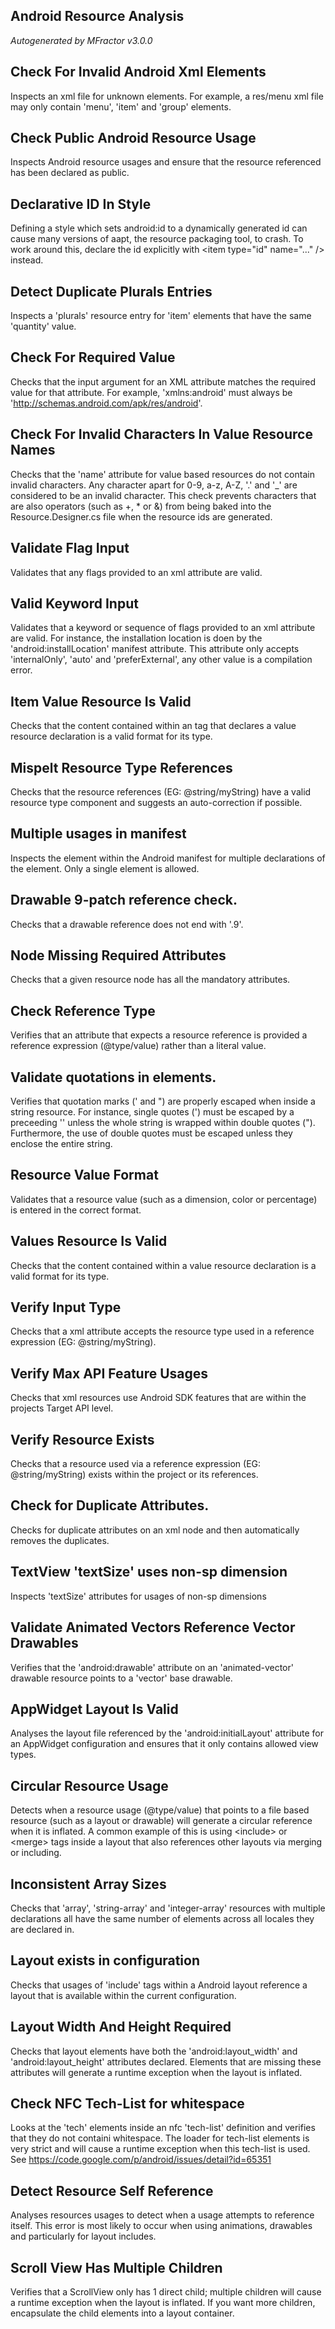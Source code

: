 ## Android Resource Analysis
*Autogenerated by MFractor v3.0.0*
## Check For Invalid Android Xml Elements

Inspects an xml file for unknown elements. For example, a res/menu xml file may only contain 'menu', 'item' and 'group' elements.

## Check Public Android Resource Usage

Inspects Android resource usages and ensure that the resource referenced has been declared as public.

## Declarative ID In Style

Defining a style which sets android:id to a dynamically generated id can cause many versions of aapt, the resource packaging tool, to crash. To work around this, declare the id explicitly with &lt;item type="id" name="..." /&gt; instead.

## Detect Duplicate Plurals Entries

Inspects a 'plurals' resource entry for 'item' elements that have the same 'quantity' value.

## Check For Required Value

Checks that the input argument for an XML attribute matches the required value for that attribute. For example, 'xmlns:android' must always be 'http://schemas.android.com/apk/res/android'.

## Check For Invalid Characters In Value Resource Names

Checks that the 'name' attribute for value based resources do not contain invalid characters. Any character apart for 0-9, a-z, A-Z, '.' and '_' are considered to be an invalid character. This check prevents characters that are also operators (such as +, * or &) from being baked into the Resource.Designer.cs file when the resource ids are generated.

## Validate Flag Input

Validates that any flags provided to an xml attribute are valid.

## Valid Keyword Input

Validates that a keyword or sequence of flags provided to an xml attribute are valid. For instance, the installation location is doen by the 'android:installLocation' manifest attribute. This attribute only accepts 'internalOnly', 'auto' and 'preferExternal', any other value is a compilation error.

## Item Value Resource Is Valid

Checks that the content contained within an <item> tag that declares a value resource declaration is a valid format for its type.

## Mispelt Resource Type References

Checks that the resource references (EG: @string/myString) have a valid resource type component and suggests an auto-correction if possible.

## Multiple <uses-sdk> usages in manifest

Inspects the <application> element within the Android manifest for multiple declarations of the <uses-sdk> element. Only a single <uses-sdk> element is allowed.

## Drawable 9-patch reference check.

Checks that a drawable reference does not end with '.9'.

## Node Missing Required Attributes

Checks that a given resource node has all the mandatory attributes.

## Check Reference Type

Verifies that an attribute that expects a resource reference is provided a reference expression (@type/value) rather than a literal value.

## Validate quotations in <string> elements.

Verifies that quotation marks (' and ") are properly escaped when inside a string resource. For instance, single quotes (') must be escaped by a preceeding '\' unless the whole string is wrapped within double quotes ("). Furthermore, the use of double quotes must be escaped unless they enclose the entire string.

## Resource Value Format

Validates that a resource value (such as a dimension, color or percentage) is entered in the correct format.

## Values Resource Is Valid

Checks that the content contained within a value resource declaration is a valid format for its type.

## Verify Input Type

Checks that a xml attribute accepts the resource type used in a reference expression (EG: @string/myString).

## Verify Max API Feature Usages

Checks that xml resources use Android SDK features that are within the projects Target API level.

## Verify Resource Exists

Checks that a resource used via a reference expression (EG: @string/myString) exists within the project or its references.

## Check for Duplicate Attributes.

Checks for duplicate attributes on an xml node and then automatically removes the duplicates.

## TextView 'textSize' uses non-sp dimension

Inspects 'textSize' attributes for usages of non-sp dimensions

## Validate Animated Vectors Reference Vector Drawables

Verifies that the 'android:drawable' attribute on an 'animated-vector' drawable resource points to a 'vector' base drawable.

## AppWidget Layout Is Valid

Analyses the layout file referenced by the 'android:initialLayout' attribute for an AppWidget configuration and ensures that it only contains allowed view types.

## Circular Resource Usage

Detects when a resource usage (@type/value) that points to a file based resource (such as a layout or drawable) will generate a circular reference when it is inflated. A common example of this is using &lt;include&gt; or &lt;merge&gt; tags inside a layout that also references other layouts via merging or including.

## Inconsistent Array Sizes

Checks that 'array', 'string-array' and 'integer-array' resources with multiple declarations all have the same number of elements across all locales they are declared in.

## Layout <include> exists in configuration

Checks that usages of 'include' tags within a Android layout reference a layout that is available within the current configuration.

## Layout Width And Height Required

Checks that layout elements have both the 'android:layout_width' and 'android:layout_height' attributes declared. Elements that are missing these attributes will generate a runtime exception when the layout is inflated.

## Check NFC Tech-List for whitespace

Looks at the 'tech' elements inside an nfc 'tech-list' definition and verifies that they do not containi whitespace. The loader for tech-list elements is very strict and will cause a runtime exception when this tech-list is used. See https://code.google.com/p/android/issues/detail?id=65351

## Detect Resource Self Reference

Analyses resources usages to detect when a usage attempts to reference itself. This error is most likely to occur when using animations, drawables and particularly for layout includes.

## Scroll View Has Multiple Children

Verifies that a ScrollView only has 1 direct child; multiple children will cause a runtime exception when the layout is inflated. If you want more children, encapsulate the child elements into a layout container.

